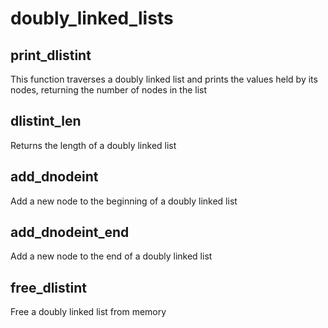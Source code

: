 # doubly_linked_lists

## print_dlistint

This function traverses a doubly linked list and prints the values held by
its nodes, returning the number of nodes in the list

## dlistint_len

Returns the length of a doubly linked list

## add_dnodeint

Add a new node to the beginning of a doubly linked list

## add_dnodeint_end

Add a new node to the end of a doubly linked list

## free_dlistint

Free a doubly linked list from memory
